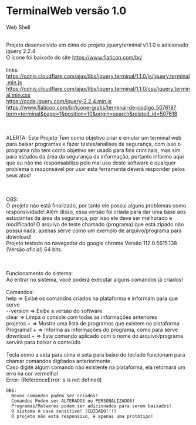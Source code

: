 # TerminalWeb versão 1.0

Web Shell

<br>Projeto desenvolvido em cima do projeto jqueryterminal v1.1.0 e adicionado jquery 2.2.4
<br>O ícone foi baixado do site https://www.flaticon.com/br/
    <br><br>links:
       <br> https://cdnjs.cloudflare.com/ajax/libs/jquery.terminal/1.1.0/js/jquery.terminal.min.js
       <br> https://cdnjs.cloudflare.com/ajax/libs/jquery.terminal/1.1.0/css/jquery.terminal.min.css
       <br> https://code.jquery.com/jquery-2.2.4.min.js
       <br> https://www.flaticon.com/br/icone-gratis/terminal-de-codigo_507618?term=terminal&page=1&position=10&origin=search&related_id=507618
        

<br><br>ALERTA: Este Projeto Tem como objetivo criar e emular um terminal web para baixar programas e fazer testes/analises
      de segurança, com isso o programa não tem como objetivo ser usado para fins criminais, mas sim para estudos da área
      da segurança da informação, portanto informo aqui que eu não me responsabilizo pelo mal uso deste software e qualquer problema
      o responsável por usar esta ferramenta deverá responder pelos seus atos!

<br><br>OBS: 
        <br>O projeto não está finalizado, por tanto ele possui alguns problemas como responsividade!
      Além disso, essa versão foi criada para dar uma base aos estudantes da área da segurança, por isso ele deve ser melhorado e modificado! 
      O arquivo de teste chamado (programa) que está zipado não possui nada, apenas serve como um exemplo de arquivo/programa para download! 
        <br> Projeto testado no navegador do google chrome Versão 112.0.5615.138 (Versão oficial) 64 bits.
        
<br><br>Funcionamento do sistema:
  <br>Ao entrar no sistema, você poderá executar alguns comandos já criados!
    <br><br>Comandos:
      <br>help         => Exibe os comandos criados na plataforma e informam para que serve
      <br>--version    => Exibe a versão do software
      <br>clear        => Limpa o console com todas as informações anteriores
      <br>projetos +   => Mostra uma lista de programas que existem na plataforma
      <br>Programa1 +  => Informa as informações do programa, como para serve
      <br>download +   => Este comando aplicado com o nome do arquivo/programa servirá para baixar o conteúdo
<br><br>
    Tecla como a seta para cima e seta para baixo do teclado funcionam para chamar comandos digitados anteriormente.
    <br> Caso digite algum comando não existente na plataforma, ela retornará um erro na cor vermelha!
    <br> Error: (ReferenceError: s is not defined)
    
    OBS: 
      Novos comandos podem ser criados!
      Comandos Podem ser ALTERADOS ou PERSONALIZADOS!
      Programas/Malwares podem ser adicionados para serem baixados!
      O sistema é case sensitive! (CUIDADO!!!)
      O projeto não está responsivo, é apenas uma protótipo!
      
      

